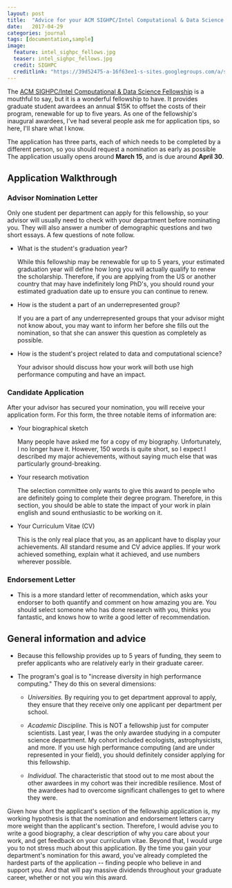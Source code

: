 ```yaml
---
layout: post
title:  "Advice for your ACM SIGHPC/Intel Computational & Data Science Fellowship application"
date:   2017-04-29
categories: journal
tags: [documentation,sample]
image:
  feature: intel_sighpc_fellows.jpg
  teaser: intel_sighpc_fellows.jpg
  credit: SIGHPC 
  creditlink: "https://39d52475-a-16f63ee1-s-sites.googlegroups.com/a/sighpc.org/sighpc/fellowships/2016/intel_sighpc_fellows.jpg"
---
```


<p class="intro"><span class="dropcap">T</span>he <a href="http://www.sighpc.org/fellowships">ACM SIGHPC/Intel Computational & Data Science Fellowship</a> is a mouthful to say, but it is a wonderful fellowship to have.  It provides graduate student awardees an annual $15K to offset the costs of their program, renewable for up to five years. As one of the fellowship's inaugural awardees, I've had several people ask me for application tips, so here, I'll share what I know.</p>

The application has three parts, each of which needs to be completed by a different person, so you should request a nomination as early as possible The application usually opens around <b>March 15</b>, and is due around <b>April 30</b>.  

## Application Walkthrough

### Advisor Nomination Letter

Only one student per department can apply for this fellowship, so your advisor will usually need to check with your department before nominating you. They will also answer a number of demographic questions and two short essays. A few questions of note follow.

* What is the student's graduation year?

  While this fellowship may be renewable for up to 5 years, your estimated graduation year will define how long you will actually qualify to renew the scholarship. Therefore, if you are applying from the US or another country that may have indefinitely long PhD's, you should round your estimated graduation date up to ensure you can continue to renew.

* How is the student a part of an underrepresented group? 

  If you are a part of any underrepresented groups that your advisor might not know about, you may want to inform her before she fills out the nomination, so that she can answer this question as completely as possible. 
		
* How is the student's project related to data and computational science?
  
	Your advisor should discuss how your work will both use high performance computing and have an impact.

### Candidate Application

After your advisor has secured your nomination, you will receive your application form. For this form, the three notable items of information are:
     
* Your biographical sketch

  Many people have asked me for a copy of my biography. Unfortunately, I no longer have it. However, 150 words is quite short, so I expect I described my major achievements, without saying much else that was particularly ground-breaking.

* Your research motivation

  The selection committee only wants to give this award to people who are definitely going to complete their degree program. Therefore, in this section, you should be able to state the impact of your work in plain english and sound enthusiastic to be working on it.

* Your Curriculum Vitae (CV)

  This is the only real place that you, as an applicant have to display your achievements. All standard resume and CV advice applies. If your work achieved something, explain what it achieved, and use numbers wherever possible.
    
      
### Endorsement Letter 

* This is a more standard letter of recommendation, which asks your endorser to both quantify and comment on how amazing you are. You should select someone who has done research with you, thinks you fantastic, and knows how to write a good letter of recommendation.


## General information and advice 

* Because this fellowship provides up to 5 years of funding, they seem to prefer applicants who are relatively early in their graduate career. 

* The program's goal is to "increase diversity in high performance computing." 
They do this on several dimensions:

     * <i>Universities.</i> By requiring you to get department approval to apply, they ensure that they receive only one applicant per department per school. 

     * <i>Academic Discipline.</i> This is NOT a fellowship just for computer scientists. Last year, I was the only awardee studying in a computer science department. My cohort included ecologists, astrophysicists, and more. If you use high performance computing (and are under represented in your field), you should definitely consider applying for this fellowship. 
     * <i>Individual.</i> The characteristic that stood out to me most about the other awardees in my cohort was their incredible resilience. Most of the awardees had to overcome significant challenges to get to where they were.

Given how short the applicant's section of the fellowship application is, my working hypothesis is that the nomination and endorsement letters carry more weight than the applicant's section. Therefore, I would advise you to write a good biography, a clear description of why you care about your work, and get feedback on your curriculum vitae. Beyond that, I would urge you to not stress much about this application. By the time you gain your department's nomination for this award, you've already completed the hardest parts of the application -- finding people who believe in and support you. And that will pay massive dividends throughout your graduate career, whether or not you win this award. 